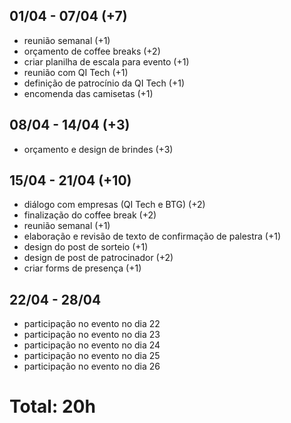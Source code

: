 ## 01/04 - 07/04 (+7)
- reunião semanal (+1)
- orçamento de coffee breaks (+2)
- criar planilha de escala para evento (+1)
- reunião com QI Tech (+1)
- definição de patrocínio da QI Tech (+1)
- encomenda das camisetas (+1)

## 08/04 - 14/04 (+3)
- orçamento e design de brindes (+3)

## 15/04 - 21/04 (+10)
- diálogo com empresas (QI Tech e BTG) (+2)
- finalização do coffee break (+2)
- reunião semanal (+1)
- elaboração e revisão de texto de confirmação de palestra (+1)
- design do post de sorteio (+1)
- design de post de patrocinador (+2)
- criar forms de presença (+1)

## 22/04 - 28/04
- participação no evento no dia 22
- participação no evento no dia 23
- participação no evento no dia 24
- participação no evento no dia 25
- participação no evento no dia 26

# Total: 20h
